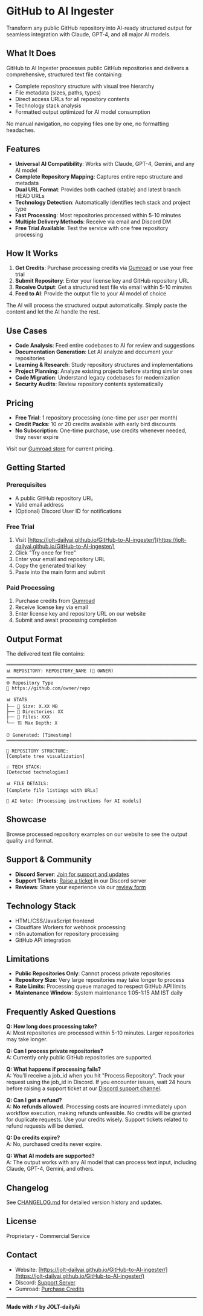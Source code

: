 # GitHub to AI Ingester

Transform any public GitHub repository into AI-ready structured output for seamless integration with Claude, GPT-4, and all major AI models.

## What It Does

GitHub to AI Ingester processes public GitHub repositories and delivers a comprehensive, structured text file containing:

- Complete repository structure with visual tree hierarchy
- File metadata (sizes, paths, types)
- Direct access URLs for all repository contents
- Technology stack analysis
- Formatted output optimized for AI model consumption

No manual navigation, no copying files one by one, no formatting headaches.

## Features

- **Universal AI Compatibility**: Works with Claude, GPT-4, Gemini, and any AI model
- **Complete Repository Mapping**: Captures entire repo structure and metadata
- **Dual URL Format**: Provides both cached (stable) and latest branch HEAD URLs
- **Technology Detection**: Automatically identifies tech stack and project type
- **Fast Processing**: Most repositories processed within 5-10 minutes
- **Multiple Delivery Methods**: Receive via email and Discord DM
- **Free Trial Available**: Test the service with one free repository processing

## How It Works

1. **Get Credits**: Purchase processing credits via [Gumroad](https://joltdailyai.gumroad.com/l/github-to-ai-ingester) or use your free trial
2. **Submit Repository**: Enter your license key and GitHub repository URL
3. **Receive Output**: Get a structured text file via email within 5-10 minutes
4. **Feed to AI**: Provide the output file to your AI model of choice

The AI will process the structured output automatically. Simply paste the content and let the AI handle the rest.

## Use Cases

- **Code Analysis**: Feed entire codebases to AI for review and suggestions
- **Documentation Generation**: Let AI analyze and document your repositories
- **Learning & Research**: Study repository structures and implementations
- **Project Planning**: Analyze existing projects before starting similar ones
- **Code Migration**: Understand legacy codebases for modernization
- **Security Audits**: Review repository contents systematically

## Pricing

- **Free Trial**: 1 repository processing (one-time per user per month)
- **Credit Packs**: 10 or 20 credits available with early bird discounts
- **No Subscription**: One-time purchase, use credits whenever needed, they never expire

Visit our [Gumroad store](https://joltdailyai.gumroad.com/l/github-to-ai-ingester) for current pricing.

## Getting Started

### Prerequisites

- A public GitHub repository URL
- Valid email address
- (Optional) Discord User ID for notifications

### Free Trial

1. Visit [https://jolt-dailyai.github.io/GitHub-to-AI-ingester/](https://jolt-dailyai.github.io/GitHub-to-AI-ingester/)
2. Click "Try once for free"
3. Enter your email and repository URL
4. Copy the generated trial key
5. Paste into the main form and submit

### Paid Processing

1. Purchase credits from [Gumroad](https://joltdailyai.gumroad.com/l/github-to-ai-ingester)
2. Receive license key via email
3. Enter license key and repository URL on our website
4. Submit and await processing completion

## Output Format

The delivered text file contains:

```
════════════════════════════════════════════════════════════════════════════════
📊 REPOSITORY: REPOSITORY_NAME (👤 OWNER)
════════════════════════════════════════════════════════════════════════════════
🌐 Repository Type
🔗 https://github.com/owner/repo

📊 STATS
├── 📏 Size: X.XX MB
├── 📁 Directories: XX
├── 📄 Files: XXX
└── 🏗️ Max Depth: X

⏰ Generated: [Timestamp]
════════════════════════════════════════════════════════════════════════════════

🌳 REPOSITORY STRUCTURE:
[Complete tree visualization]

💡 TECH STACK:
[Detected technologies]

📊 FILE DETAILS:
[Complete file listings with URLs]

🤖 AI Note: [Processing instructions for AI models]
```

## Showcase

Browse processed repository examples on our website to see the output quality and format.

## Support & Community

- **Discord Server**: [Join for support and updates](https://discord.gg/AEJvSEWcZk)
- **Support Tickets**: [Raise a ticket](https://discord.com/channels/1418598232518557698/1418599291051573288) in our Discord server
- **Reviews**: Share your experience via our [review form](https://forms.gle/cF5izZhej5GZ8M1k7)

## Technology Stack

- HTML/CSS/JavaScript frontend
- Cloudflare Workers for webhook processing
- n8n automation for repository processing
- GitHub API integration

## Limitations

- **Public Repositories Only**: Cannot process private repositories
- **Repository Size**: Very large repositories may take longer to process
- **Rate Limits**: Processing queue managed to respect GitHub API limits
- **Maintenance Window**: System maintenance 1:05-1:15 AM IST daily

## Frequently Asked Questions

**Q: How long does processing take?**  
A: Most repositories are processed within 5-10 minutes. Larger repositories may take longer.

**Q: Can I process private repositories?**  
A: Currently only public GitHub repositories are supported.

**Q: What happens if processing fails?**  
A: You'll receive a job_id when you hit "Process Repository". Track your request using the job_id in Discord. If you encounter issues, wait 24 hours before raising a support ticket at our [Discord support channel](https://discord.com/channels/1418598232518557698/1418599291051573288).

**Q: Can I get a refund?**  
A: **No refunds allowed.** Processing costs are incurred immediately upon workflow execution, making refunds unfeasible. No credits will be granted for duplicate requests. Use your credits wisely. Support tickets related to refund requests will be denied.

**Q: Do credits expire?**  
A: No, purchased credits never expire.

**Q: What AI models are supported?**  
A: The output works with any AI model that can process text input, including Claude, GPT-4, Gemini, and others.

## Changelog

See [CHANGELOG.md](CHANGELOG.md) for detailed version history and updates.

## License

Proprietary - Commercial Service

## Contact

- Website: [https://jolt-dailyai.github.io/GitHub-to-AI-ingester/](https://jolt-dailyai.github.io/GitHub-to-AI-ingester/)
- Discord: [Support Server](https://discord.gg/AEJvSEWcZk)
- Gumroad: [Purchase Credits](https://joltdailyai.gumroad.com/l/github-to-ai-ingester)

---

**Made with ⚡ by JOLT-dailyAi**
